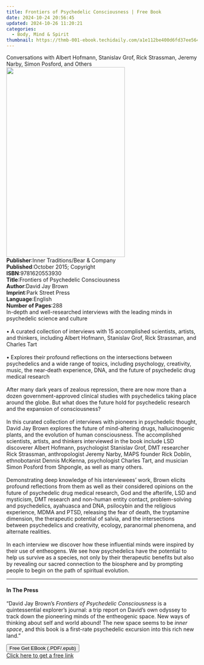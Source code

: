 ```yaml
---
title: Frontiers of Psychedelic Consciousness | Free Book
date: 2024-10-24 20:56:45
updated: 2024-10-26 11:20:21
categories:
  - Body, Mind & Spirit
thumbnail: https://thmb-001-ebook.techidaily.com/a1e112be400d6fd37ee5647f5d1f08cab94bef20b3ade2ef52cf246784f338ad.jpg
---
```

<main id="book-container">
  <div class="flex flex-col">
    <div class="book-brief flex-1 py-6 px-4 sm:p-6 md:py-10 md:px-8">
      <!-- brief-->
      <div class="book-brief-main">
        Conversations with Albert Hofmann, Stanislav Grof, Rick Strassman,
        Jeremy Narby, Simon Posford, and Others
      </div>
    </div>
    <div
      class="book-meta-info flex-1 grid gap-4 col-start-1 col-end-3 row-start-1 sm:mb-6 sm:grid-cols-4 lg:gap-6 lg:col-start-2 lg:row-end-6 lg:row-span-6 lg:mb-0"
    >
      <div
        class="book-meta-info-left place-content-center mt-4 p-4 text-sm leading-6 col-start-2 col-span-2 dark:text-slate-400"
      >
        <img
          class="w-full h-500 object-cover rounded-lg sm:h-255 sm:col-span-2 lg:col-span-full"
          src="https://img-001-ebook.techidaily.com/612c4f118b44f1c5f125c92de45be8127eb222dddec64098b78a94409885fa78.jpg"
          alt=""
          width="312"
          height="500"
        />
      </div>
      <div
        class="book-meta-info-right mt-2 col-start-1 row-start-2 col-span-3 self-center"
      >
        <!-- meta data  -->
        <div class="flex flex-col px-4 md:px-8">
          <div class="flex-1">
            <strong>Publisher</strong>:<span class="px-2"
              >Inner Traditions/Bear &amp; Company</span
            >
          </div>
          <div class="flex-1">
            <strong>Published</strong>:<span class="px-2"
              >October 2015; Copyright</span
            >
          </div>
          <div class="flex-1">
            <strong>ISBN</strong>:<span class="px-2">9781620553930</span>
          </div>
          <div class="flex-1">
            <strong>Title</strong>:<span class="px-2"
              >Frontiers of Psychedelic Consciousness</span
            >
          </div>
          <div class="flex-1">
            <strong>Author</strong>:<span class="px-2">David Jay Brown</span>
          </div>
          <div class="flex-1">
            <strong>Imprint</strong>:<span class="px-2">Park Street Press</span>
          </div>
          <div class="flex-1">
            <strong>Language</strong>:<span class="px-2">English</span>
          </div>
          <div class="flex-1">
            <strong>Number of Pages</strong>:<span class="px-2">288</span>
          </div>
        </div>
      </div>
    </div>
    <div class="book-description flex-1 py-6 px-4 sm:p-6 md:py-10 md:px-8">
      <div class="book-description-main">
        <div accordion-content="" id="description">
          In-depth and well-researched interviews with the leading minds in
          psychedelic science and culture <br />
          <br />• A curated collection of interviews with 15 accomplished
          scientists, artists, and thinkers, including Albert Hofmann, Stanislav
          Grof, Rick Strassman, and Charles Tart <br />
          <br />• Explores their profound reflections on the intersections
          between psychedelics and a wide range of topics, including psychology,
          creativity, music, the near-death experience, DNA, and the future of
          psychedelic drug medical research <br />
          <br />After many dark years of zealous repression, there are now more
          than a dozen government-approved clinical studies with psychedelics
          taking place around the globe. But what does the future hold for
          psychedelic research and the expansion of consciousness?
          <br /><br />In this curated collection of interviews with pioneers in
          psychedelic thought, David Jay Brown explores the future of
          mind-altering drugs, hallucinogenic plants, and the evolution of human
          consciousness. The accomplished scientists, artists, and thinkers
          interviewed in the book include LSD discoverer Albert Hofmann,
          psychologist Stanislav Grof, DMT researcher Rick Strassman,
          anthropologist Jeremy Narby, MAPS founder Rick Doblin, ethnobotanist
          Dennis McKenna, psychologist Charles Tart, and musician Simon Posford
          from Shpongle, as well as many others. <br /><br />Demonstrating deep
          knowledge of his interviewees’ work, Brown elicits profound
          reflections from them as well as their considered opinions on the
          future of psychedelic drug medical research, God and the afterlife,
          LSD and mysticism, DMT research and non-human entity contact,
          problem-solving and psychedelics, ayahuasca and DNA, psilocybin and
          the religious experience, MDMA and PTSD, releasing the fear of death,
          the tryptamine dimension, the therapeutic potential of salvia, and the
          intersections between psychedelics and creativity, ecology, paranormal
          phenomena, and alternate realities. <br /><br />In each interview we
          discover how these influential minds were inspired by their use of
          entheogens. We see how psychedelics have the potential to help us
          survive as a species, not only by their therapeutic benefits but also
          by revealing our sacred connection to the biosphere and by prompting
          people to begin on the path of spiritual evolution.
        </div>
        <div class="accordion-fader"></div>
      </div>
    </div>
    <div class="book-excerpts flex-1 py-6 px-4 sm:p-6 md:py-10 md:px-8">
      <!-- excerpts-->
      <div class="book-excerpts-main">
        <hr />
        <h4 class="placeholder placeholder-heading">
          <span>In The Press</span>
        </h4>
        <p>
          “David Jay Brown’s<i> Frontiers of Psychedelic Consciousness</i> is a
          quintessential explorer’s journal: a trip report on David’s own
          odyssey to track down the pioneering minds of the entheogenic space.
          New ways of thinking about self and world abound! The new space seems
          to be <i>inner space</i>, and this book is a first-rate psychedelic
          excursion into this rich new land.”
        </p>
      </div>
    </div>
    <div
      class="book-about-author flex-1 py-6 px-4 sm:p-6 md:py-10 md:px-8"
    ></div>
    <div class="book-free-get flex-1 py-6 px-4 sm:p-6 md:py-10 md:px-8">
      <button
        id="btn-free-get"
        class="bg-blue-500 hover:bg-blue-700 text-white font-bold py-2 px-4 rounded"
      >
        Free Get EBook (.PDF/.epub)
      </button>
      <div id="countdown-display" class="px-2 text-lg mt-2"></div>
      <a
        id="free-link"
        class="hidden bg-blue-500 hover:bg-blue-700 text-white font-bold py-2 px-4 rounded"
        href="https://www.ebooks.com/en-us/book/95783067/frontiers-of-psychedelic-consciousness/david-jay-brown/"
        target="_blank"
        >Click here to get a free link</a
      >
    </div>
    <script>
      let countdownTime = 0;
      let countdownInterval = null;
      document
        .getElementById('btn-free-get')
        .addEventListener('click', startCountdown);
      function startCountdown() {
        countdownTime = new Date().getTime() + 60000 * 3;
        countdownInterval = setInterval(updateCountdown, 1000);
        document.getElementById('btn-free-get').disabled = true;
        document
          .getElementById('btn-free-get')
          .classList.add('bg-gray-500', 'cursor-not-allowed');
      }
      function updateCountdown() {
        let currentTime = new Date().getTime();
        let timeLeft = countdownTime - currentTime;
        let secondsLeft = Math.floor(timeLeft / 1000);
        document.getElementById('countdown-display').innerHTML =
          `Remaining time: ${secondsLeft} seconds.`;
        if (secondsLeft <= 0) {
          clearInterval(countdownInterval);
          document.getElementById('btn-free-get').classList.add('hidden');
          document.getElementById('free-link').classList.remove('hidden');
          document.getElementById('countdown-display').innerHTML = '';
        }
      }
    </script>
  </div>
</main>

